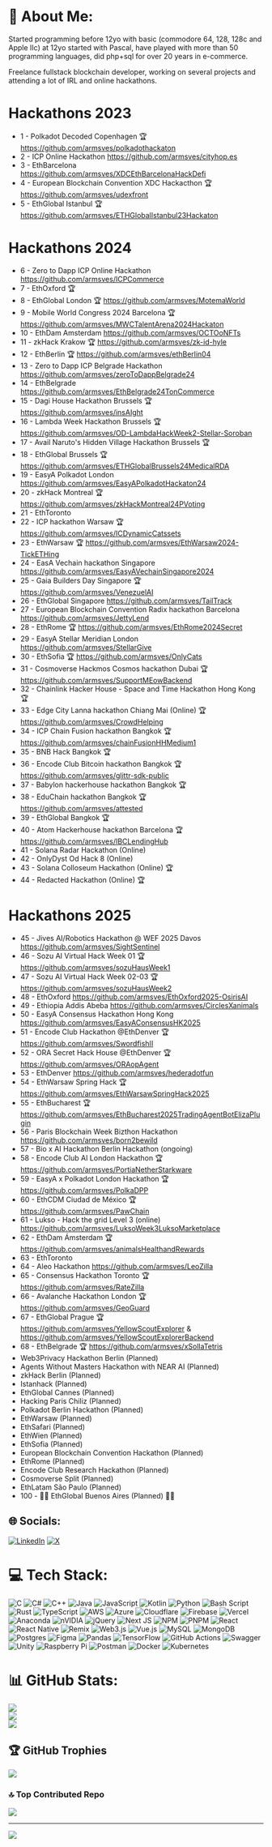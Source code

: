 # 💫 About Me:
Started programming before 12yo with basic (commodore 64, 128, 128c and Apple IIc) at 12yo started with Pascal, have played with more than 50 programming languages, did php+sql for over 20 years in e-commerce.

Freelance fullstack blockchain developer, working on several projects and attending a lot of IRL and online hackathons.

# Hackathons 2023
- 1 - Polkadot Decoded Copenhagen 🏆 https://github.com/armsves/polkadothackaton
- 2 - ICP Online Hackathon https://github.com/armsves/cityhop.es
- 3 - EthBarcelona https://github.com/armsves/XDCEthBarcelonaHackDefi 
- 4 - European Blockchain Convention XDC Hackacthon 🏆 https://github.com/armsves/udexfront
- 5 - EthGlobal Istanbul 🏆 https://github.com/armsves/ETHGlobalIstanbul23Hackaton

# Hackathons 2024
- 6 - Zero to Dapp ICP Online Hackathon https://github.com/armsves/ICPCommerce
- 7 - EthOxford 🏆
- 8 - EthGlobal London 🏆 https://github.com/armsves/MotemaWorld
- 9 - Mobile World Congress 2024 Barcelona 🏆 https://github.com/armsves/MWCTalentArena2024Hackaton
- 10 - EthDam Amsterdam https://github.com/armsves/OCTOoNFTs
- 11 - zkHack Krakow 🏆 https://github.com/armsves/zk-id-hyle
- 12 - EthBerlin 🏆 https://github.com/armsves/ethBerlin04
- 13 - Zero to Dapp ICP Belgrade Hackathon https://github.com/armsves/zeroToDappBelgrade24
- 14 - EthBelgrade https://github.com/armsves/EthBelgrade24TonCommerce
- 15 - Dagi House Hackathon Brussels 🏆 https://github.com/armsves/insAIght
- 16 - Lambda Week Hackathon Brussels 🏆 https://github.com/armsves/OD-LambdaHackWeek2-Stellar-Soroban
- 17 - Avail Naruto's Hidden Village Hackathon Brussels 🏆
- 18 - EthGlobal Brussels 🏆 https://github.com/armsves/ETHGlobalBrussels24MedicalRDA
- 19 - EasyA Polkadot London https://github.com/armsves/EasyAPolkadotHackaton24
- 20 - zkHack Montreal 🏆 https://github.com/armsves/zkHackMontreal24PVoting
- 21 - EthToronto
- 22 - ICP hackathon Warsaw 🏆 https://github.com/armsves/ICDynamicCatssets
- 23 - EthWarsaw 🏆 https://github.com/armsves/EthWarsaw2024-TickETHing
- 24 - EasA Vechain hackathon Singapore https://github.com/armsves/EasyAVechainSingapore2024
- 25 - Gaia Builders Day Singapore 🏆 https://github.com/armsves/VenezuelAI
- 26 - EthGlobal Singapore https://github.com/armsves/TailTrack
- 27 - European Blockchain Convention Radix hackathon Barcelona https://github.com/armsves/JettyLend
- 28 - EthRome 🏆 https://github.com/armsves/EthRome2024Secret
- 29 - EasyA Stellar Meridian London https://github.com/armsves/StellarGive
- 30 - EthSofia 🏆 https://github.com/armsves/OnlyCats
- 31 - Cosmoverse Hackmos Cosmos hackathon Dubai 🏆 https://github.com/armsves/SupportMEowBackend
- 32 - Chainlink Hacker House - Space and Time Hackathon Hong Kong 🏆
- 33 - Edge City Lanna hackathon Chiang Mai (Online) 🏆 https://github.com/armsves/CrowdHelping
- 34 - ICP Chain Fusion hackathon Bangkok 🏆 https://github.com/armsves/chainFusionHHMedium1
- 35 - BNB Hack Bangkok 🏆 
- 36 - Encode Club Bitcoin hackathon Bangkok 🏆 https://github.com/armsves/glittr-sdk-public
- 37 - Babylon hackerhouse hackathon Bangkok 🏆
- 38 - EduChain hackathon Bangkok 🏆 https://github.com/armsves/attested
- 39 - EthGlobal Bangkok 🏆 
- 40 - Atom Hackerhouse hackathon Barcelona 🏆 https://github.com/armsves/IBCLendingHub
- 41 - Solana Radar Hackathon (Online)
- 42 - OnlyDyst Od Hack 8 (Online)
- 43 - Solana Colloseum Hackathon (Online) 🏆
- 44 - Redacted Hackathon (Online) 🏆

# Hackathons 2025
- 45 - Jives AI/Robotics Hackathon @ WEF 2025 Davos https://github.com/armsves/SightSentinel
- 46 - Sozu AI Virtual Hack Week 01 🏆 https://github.com/armsves/sozuHausWeek1
- 47 - Sozu AI Virtual Hack Week 02-03 🏆 https://github.com/armsves/sozuHausWeek2
- 48 - EthOxford https://github.com/armsves/EthOxford2025-OsirisAI
- 49 - Ethiopia Addis Abeba https://github.com/armsves/CirclesXanimals
- 50 - EasyA Consensus Hackathon Hong Kong https://github.com/armsves/EasyAConsensusHK2025
- 51 - Encode Club Hackathon @EthDenver 🏆  https://github.com/armsves/SwordfishII
- 52 - ORA Secret Hack House @EthDenver 🏆 https://github.com/armsves/ORAopAgent
- 53 - EthDenver https://github.com/armsves/hederadotfun
- 54 - EthWarsaw Spring Hack 🏆 https://github.com/armsves/EthWarsawSpringHack2025
- 55 - EthBucharest 🏆 https://github.com/armsves/EthBucharest2025TradingAgentBotElizaPlugin
- 56 - Paris Blockchain Week Bizthon Hackathon https://github.com/armsves/born2bewild
- 57 - Bio x AI Hackathon Berlin Hackathon (ongoing)
- 58 - Encode Club AI London Hackathon 🏆 https://github.com/armsves/PortiaNetherStarkware
- 59 - EasyA x Polkadot London Hackathon 🏆 https://github.com/armsves/PolkaDPP
- 60 - EthCDM Ciudad de México 🏆 https://github.com/armsves/PawChain
- 61 - Lukso - Hack the grid Level 3 (online) https://github.com/armsves/LuksoWeek3LuksoMarketplace
- 62 - EthDam Ámsterdam 🏆 https://github.com/armsves/animalsHealthandRewards
- 63 - EthToronto
- 64 - Aleo Hackathon https://github.com/armsves/LeoZilla
- 65 - Consensus Hackathon Toronto 🏆 https://github.com/armsves/RateZilla
- 66 - Avalanche Hackathon London 🏆 https://github.com/armsves/GeoGuard
- 67 - EthGlobal Prague 🏆 https://github.com/armsves/YellowScoutExplorer & https://github.com/armsves/YellowScoutExplorerBackend
- 68 - EthBelgrade 🏆 https://github.com/armsves/xSollaTetris
- Web3Privacy Hackathon Berlin (Planned)
- Agents Without Masters Hackathon with NEAR AI (Planned)
- zkHack Berlin (Planned)
- Istanhack (Planned)
- EthGlobal Cannes (Planned)
- Hacking Paris Chiliz (Planned)
- Polkadot Berlin Hackathon (Planned)
- EthWarsaw (Planned)
- EthSafari (Planned)
- EthWien (Planned)
- EthSofia (Planned)
- European Blockchain Convention Hackathon (Planned)
- EthRome (Planned)
- Encode Club Research Hackathon (Planned)
- Cosmoverse Split (Planned)
- EthLatam São Paulo (Planned)
- 100 - 🤩🥳 EthGlobal Buenos Aires (Planned) 🤩🥳

## 🌐 Socials:
[![LinkedIn](https://img.shields.io/badge/LinkedIn-%230077B5.svg?logo=linkedin&logoColor=white)](https://linkedin.com/in/armsves) 
[![X](https://img.shields.io/badge/X-black.svg?logo=X&logoColor=white)](https://x.com/armsves) 

# 💻 Tech Stack:
![C](https://img.shields.io/badge/c-%2300599C.svg?style=plastic&logo=c&logoColor=white) ![C#](https://img.shields.io/badge/c%23-%23239120.svg?style=plastic&logo=csharp&logoColor=white) ![C++](https://img.shields.io/badge/c++-%2300599C.svg?style=plastic&logo=c%2B%2B&logoColor=white) ![Java](https://img.shields.io/badge/java-%23ED8B00.svg?style=plastic&logo=openjdk&logoColor=white) ![JavaScript](https://img.shields.io/badge/javascript-%23323330.svg?style=plastic&logo=javascript&logoColor=%23F7DF1E) ![Kotlin](https://img.shields.io/badge/kotlin-%237F52FF.svg?style=plastic&logo=kotlin&logoColor=white) ![Python](https://img.shields.io/badge/python-3670A0?style=plastic&logo=python&logoColor=ffdd54) ![Bash Script](https://img.shields.io/badge/bash_script-%23121011.svg?style=plastic&logo=gnu-bash&logoColor=white) ![Rust](https://img.shields.io/badge/rust-%23000000.svg?style=plastic&logo=rust&logoColor=white) ![TypeScript](https://img.shields.io/badge/typescript-%23007ACC.svg?style=plastic&logo=typescript&logoColor=white) ![AWS](https://img.shields.io/badge/AWS-%23FF9900.svg?style=plastic&logo=amazon-aws&logoColor=white) ![Azure](https://img.shields.io/badge/azure-%230072C6.svg?style=plastic&logo=microsoftazure&logoColor=white) ![Cloudflare](https://img.shields.io/badge/Cloudflare-F38020?style=plastic&logo=Cloudflare&logoColor=white) ![Firebase](https://img.shields.io/badge/firebase-%23039BE5.svg?style=plastic&logo=firebase) ![Vercel](https://img.shields.io/badge/vercel-%23000000.svg?style=plastic&logo=vercel&logoColor=white) ![Anaconda](https://img.shields.io/badge/Anaconda-%2344A833.svg?style=plastic&logo=anaconda&logoColor=white) ![nVIDIA](https://img.shields.io/badge/cuda-000000.svg?style=plastic&logo=nVIDIA&logoColor=green) ![jQuery](https://img.shields.io/badge/jquery-%230769AD.svg?style=plastic&logo=jquery&logoColor=white) ![Next JS](https://img.shields.io/badge/Next-black?style=plastic&logo=next.js&logoColor=white) ![NPM](https://img.shields.io/badge/NPM-%23CB3837.svg?style=plastic&logo=npm&logoColor=white) ![PNPM](https://img.shields.io/badge/pnpm-%234a4a4a.svg?style=plastic&logo=pnpm&logoColor=f69220) ![React](https://img.shields.io/badge/react-%2320232a.svg?style=plastic&logo=react&logoColor=%2361DAFB) ![React Native](https://img.shields.io/badge/react_native-%2320232a.svg?style=plastic&logo=react&logoColor=%2361DAFB) ![Remix](https://img.shields.io/badge/remix-%23000.svg?style=plastic&logo=remix&logoColor=white) ![Web3.js](https://img.shields.io/badge/web3.js-F16822?style=plastic&logo=web3.js&logoColor=white) ![Vue.js](https://img.shields.io/badge/vue.js-%2335495e.svg?style=plastic&logo=vuedotjs&logoColor=%234FC08D) ![MySQL](https://img.shields.io/badge/mysql-4479A1.svg?style=plastic&logo=mysql&logoColor=white) ![MongoDB](https://img.shields.io/badge/MongoDB-%234ea94b.svg?style=plastic&logo=mongodb&logoColor=white) ![Postgres](https://img.shields.io/badge/postgres-%23316192.svg?style=plastic&logo=postgresql&logoColor=white) ![Figma](https://img.shields.io/badge/figma-%23F24E1E.svg?style=plastic&logo=figma&logoColor=white) ![Pandas](https://img.shields.io/badge/pandas-%23150458.svg?style=plastic&logo=pandas&logoColor=white) ![TensorFlow](https://img.shields.io/badge/TensorFlow-%23FF6F00.svg?style=plastic&logo=TensorFlow&logoColor=white) ![GitHub Actions](https://img.shields.io/badge/github%20actions-%232671E5.svg?style=plastic&logo=githubactions&logoColor=white) ![Swagger](https://img.shields.io/badge/-Swagger-%23Clojure?style=plastic&logo=swagger&logoColor=white) ![Unity](https://img.shields.io/badge/unity-%23000000.svg?style=plastic&logo=unity&logoColor=white) ![Raspberry Pi](https://img.shields.io/badge/-Raspberry_Pi-C51A4A?style=plastic&logo=Raspberry-Pi) ![Postman](https://img.shields.io/badge/Postman-FF6C37?style=plastic&logo=postman&logoColor=white) ![Docker](https://img.shields.io/badge/docker-%230db7ed.svg?style=plastic&logo=docker&logoColor=white) ![Kubernetes](https://img.shields.io/badge/kubernetes-%23326ce5.svg?style=plastic&logo=kubernetes&logoColor=white)
# 📊 GitHub Stats:
![](https://github-readme-stats.vercel.app/api?username=armsves&theme=dark&hide_border=false&include_all_commits=true&count_private=false)<br/>
![](https://github-readme-streak-stats.herokuapp.com/?user=armsves&theme=dark&hide_border=false)<br/>
![](https://github-readme-stats.vercel.app/api/top-langs/?username=armsves&theme=dark&hide_border=false&include_all_commits=true&count_private=false&layout=compact)

## 🏆 GitHub Trophies
![](https://github-profile-trophy.vercel.app/?username=armsves&theme=onedark&no-frame=false&no-bg=true&margin-w=4)

### 🔝 Top Contributed Repo
![](https://github-contributor-stats.vercel.app/api?username=armsves&limit=5&theme=dark&combine_all_yearly_contributions=true)

---
[![](https://visitcount.itsvg.in/api?id=armsves&icon=0&color=0)](https://visitcount.itsvg.in)

<!-- Proudly created with GPRM ( https://gprm.itsvg.in ) -->
